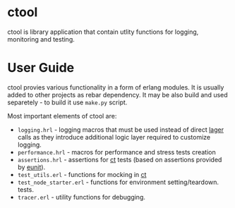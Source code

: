 # ctool
ctool is library application that contain utlity functions for logging, monitoring and testing.

# User Guide
ctool provies various functionality in a form of erlang modules. It is usually added to other projects as rebar dependency. It may be also build and used separetely - to build it use `make.py` script. 

Most important elements of ctool are:
 * `logging.hrl` - logging macros that must be used instead of direct [lager](https://github.com/basho/lager) calls as they introduce additional logic layer required to customize logging.
 * `performance.hrl` - macros for performance and stress tests creation
 * `assertions.hrl` - assertions for [ct](http://erlang.org/doc/man/common_test.html) tests (based on assertions provided by [eunit](http://erlang.org/doc/apps/eunit/)).
 * `test_utils.erl` - functions for mocking in [ct](http://erlang.org/doc/man/common_test.html)
 * `test_node_starter.erl` - functions for environment setting/teardown.
 tests.
 * `tracer.erl` - utility functions for debugging.


